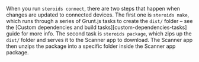 
When you run `steroids connect`, there are two steps that happen when changes are updated to connected devices. The first one is `steroids make`, which runs through a series of Grunt.js tasks to create the `dist/` folder – see the [Custom dependencies and build tasks][custom-dependencies-tasks] guide for more info. The second task is `steroids package`, which zips up the `dist/` folder and serves it to the Scanner app to download. The Scanner app then unzips the package into a specific folder inside the Scanner app package.
